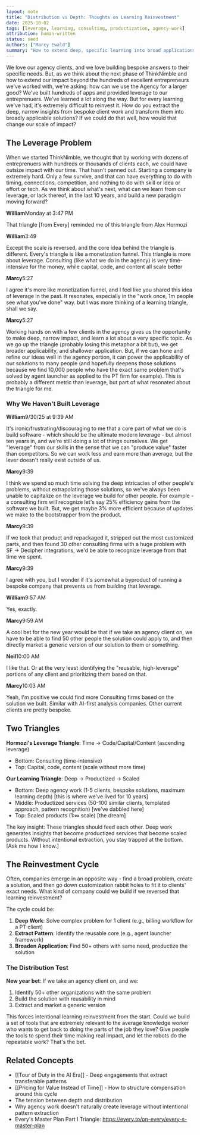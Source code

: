 ```yaml
---
layout: note
title: "Distribution vs Depth: Thoughts on Learning Reinvestment"
date: 2025-10-02
tags: [leverage, learning, consulting, productization, agency-work]
attribution: human-written
status: seed
authors: ["Marcy Ewald"]
summary: "How to extend deep, specific learning into broad applications in consulting work."
---
```


We love our agency clients, and we love building bespoke answers to their specific needs. But, as we think about the next phase of ThinkNimble and how to extend our impact beyond the hundreds of excellent entrepreneurs we've worked with, we're asking: how can we use the Agency for a larger good? We've built hundreds of apps and provided leverage to our entreprenuers. We've learned a lot along the way. But for every learning we've had, it's extremely difficult to reinvest it. How do you extract the deep, narrow insights from bespoke client work and transform them into broadly applicable solutions? If we could do that well, how would that change our scale of impact?

## The Leverage Problem

When we started ThinkNimble, we thought that by working with dozens of entreprenuers with hundreds or thousands of clients each, we could have outsize impact with our time. That hasn't panned out. Starting a company is extremely hard. Only a few survive, and that can have everything to do with timing, connections, competition, and nothing to do with skill or idea or effort or tech. As we think about what's next, what can we learn from our leverage, or lack thereof, in the last 10 years, and build a new paradigm moving forward?

<div class="conversation">
  <div class="conversation-message">
    <strong>William</strong><span class="conversation-timestamp">Monday at 3:47 PM</span>
    <p>That triangle [from Every] reminded me of this triangle from Alex Hormozi</p>
  </div>

  <div class="conversation-message">
    <strong>William</strong><span class="conversation-timestamp">3:49</span>
    <p>Except the scale is reversed, and the core idea behind the triangle is different. Every's triangle is like a monetization funnel. This triangle is more about leverage. Consulting (like what we do in the agency) is very time-intensive for the money, while capital, code, and content all scale better</p>
  </div>

  <div class="conversation-message">
    <strong>Marcy</strong><span class="conversation-timestamp">5:27</span>
    <p>I agree it's more like monetization funnel, and I feel like you shared this idea of leverage in the past. It resonates, especially in the "work once, 1m people see what you've done" way. but I was more thinking of a learning triangle, shall we say.</p>
  </div>

  <div class="conversation-message">
    <strong>Marcy</strong><span class="conversation-timestamp">5:27</span>
    <p>Working hands on with a few clients in the agency gives us the opportunity to make deep, narrow impact, and learn a lot about a very specific topic. As we go up the triangle (probably losing this metaphor a bit but), we get broader applicability, and shallower application. But, if we can hone and refine our ideas well in the agency portion, it can power the applicability of our solutions to many people (and hopefully deepens those solutions because we find 10,000 people who have the exact same problem that's solved by agent launcher as applied to the PT firm for example). This is probably a different metric than leverage, but part of what resonated about the triangle for me.</p>
  </div>
</div>

### Why We Haven't Built Leverage

<div class="conversation">
  <div class="conversation-message">
    <strong>William</strong><span class="conversation-timestamp">9/30/25 at 9:39 AM</span>
    <p>It's ironic/frustrating/discouraging to me that a core part of what we do is build software - which should be the ultimate modern leverage - but almost ten years in, and we're still doing a lot of things ourselves. We get "leverage" from our skills in the sense that we can "produce value" faster than competitors. So we can work less and earn more than average, but the lever doesn't really exist outside of us.</p>
  </div>

  <div class="conversation-message">
    <strong>Marcy</strong><span class="conversation-timestamp">9:39</span>
    <p>I think we spend so much time solving the deep intricacies of other people's problems, without extrapolating those solutions, so we've always been unable to capitalize on the leverage we build for other people. For example - a consulting firm will recognize let's say 25% efficiency gains from the software we built. But, we get maybe 3% more efficient because of updates we make to the bootstrapper from the product.</p>
  </div>

  <div class="conversation-message">
    <strong>Marcy</strong><span class="conversation-timestamp">9:39</span>
    <p>If we took that product and repackaged it, stripped out the most customized parts, and then found 30 other consulting firms with a huge problem with SF -> Decipher integrations, we'd be able to recognize leverage from that time we spent.</p>
  </div>

  <div class="conversation-message">
    <strong>Marcy</strong><span class="conversation-timestamp">9:39</span>
    <p>I agree with you, but I wonder if it's somewhat a byproduct of running a bespoke company that prevents us from building that leverage.</p>
  </div>

  <div class="conversation-message">
    <strong>William</strong><span class="conversation-timestamp">9:57 AM</span>
    <p>Yes, exactly.</p>
  </div>

  <div class="conversation-message">
    <strong>Marcy</strong><span class="conversation-timestamp">9:59 AM</span>
    <p>A cool bet for the new year would be that if we take an agency client on, we have to be able to find 50 other people the solution could apply to, and then directly market a generic version of our solution to them or something.</p>
  </div>

  <div class="conversation-message">
    <strong>Neil</strong><span class="conversation-timestamp">10:00 AM</span>
    <p>I like that. Or at the very least identifying the "reusable, high-leverage" portions of any client and prioritizing them based on that.</p>
  </div>

  <div class="conversation-message">
    <strong>Marcy</strong><span class="conversation-timestamp">10:03 AM</span>
    <p>Yeah, I'm positive we could find more Consulting firms based on the solution we built. Similar with AI-first analysis companies. Other current clients are pretty bespoke.</p>
  </div>
</div>

## Two Triangles

**Hormozi's Leverage Triangle**: Time → Code/Capital/Content (ascending leverage)

- Bottom: Consulting (time-intensive)
- Top: Capital, code, content (scale without more time)

**Our Learning Triangle**: Deep → Productized → Scaled

- Bottom: Deep agency work (1-5 clients, bespoke solutions, maximum learning depth) [this is where we've lived for 10 years]
- Middle: Productized services (50-100 similar clients, templated approach, pattern recognition) [we've dabbled here]
- Top: Scaled products (1:∞ scale) [the dream]

The key insight: These triangles should feed each other. Deep work generates insights that become productized services that become scaled products. Without intentional extraction, you stay trapped at the bottom. [Ask me how I know.]

## The Reinvestment Cycle

Often, companies emerge in an opposite way - find a broad problem, create a solution, and then go down customization rabbit holes to fit it to clients' exact needs. What kind of company could we build if we reversed that learning reinvestment?

The cycle could be:

1. **Deep Work**: Solve complex problem for 1 client (e.g., billing workflow for a PT client)
2. **Extract Pattern**: Identify the reusable core (e.g., agent launcher framework)
3. **Broaden Application**: Find 50+ others with same need, productize the solution

### The Distribution Test

**New year bet**: If we take an agency client on, and we:

1. Identify 50+ other organizations with the same problem
2. Build the solution with reusability in mind
3. Extract and market a generic version

This forces intentional learning reinvestment from the start. Could we build a set of tools that are extremely relevant to the average knowledge worker who wants to get back to doing the parts of the job they love? Give people the tools to spend their time making real impact, and let the robots do the repeatable work? That's the bet.

## Related Concepts

- [[Tour of Duty in the AI Era]] - Deep engagements that extract transferable patterns
- [[Pricing for Value Instead of Time]] - How to structure compensation around this cycle
- The tension between depth and distribution
- Why agency work doesn't naturally create leverage without intentional pattern extraction
- Every's Master Plan Part I Triangle: https://every.to/on-every/every-s-master-plan
